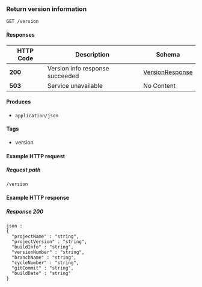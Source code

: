 
<a name="versionroute"></a>
### Return version information
```
GET /version
```


#### Responses

|HTTP Code|Description|Schema|
|---|---|---|
|**200**|Version info response succeeded|[VersionResponse](../definitions/VersionResponse.md#versionresponse)|
|**503**|Service unavailable|No Content|


#### Produces

* `application/json`


#### Tags

* version


#### Example HTTP request

##### Request path
```
/version
```


#### Example HTTP response

##### Response 200
```
json :
{
  "projectName" : "string",
  "projectVersion" : "string",
  "buildInfo" : "string",
  "versionNumber" : "string",
  "branchName" : "string",
  "cycleNumber" : "string",
  "gitCommit" : "string",
  "buildDate" : "string"
}
```




